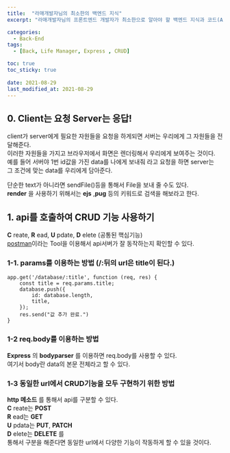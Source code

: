 ```yaml
---
title:  "라매개발자님의 최소한의 백엔드 지식"
excerpt: "라매개발자님의 프론트엔드 개발자가 최소한으로 알아야 할 백엔드 지식과 코드(API) 영상을 정리한 POST"

categories:
  - Back-End
tags:
  - [Back, Life Manager, Express , CRUD]

toc: true
toc_sticky: true
 
date: 2021-08-29
last_modified_at: 2021-08-29
---
```


## 0. Client는 요청 Server는 응답!
client가 server에게 필요한 자원들을 요청을 하게되면 서버는 우리에게 그 자원들을 전달해준다.  
이러한 자원들을 가지고 브라우저에서 화면은 렌더링해서 우리에게 보여주는 것이다.  
예를 들어 서버야 1번 id값을 가진 data를 나에게 보내줘 라고 요청을 하면 server는  
 그 조건에 맞는 data를 우리에게 담아준다.

단순한 text가 아니라면 sendFile()등을 통해서 File을 보내 줄 수도 있다.  
__render__ 을 사용하기 위해서는 __ejs__ ,__pug__ 등의 키워드로 검색을 해보라고 한다.

## 1. api를 호출하여 CRUD 기능 사용하기 

__C__ reate, __R__ ead, __U__ pdate, __D__ elete (공통된 핵심기능)  
[postman](https://www.postman.com/)이라는 Tool을 이용해서 api서버가 잘 동작하는지 확인할 수 있다.

### 1-1. __params를 이용하는 방법__ (/:뒤의 url은 title이 된다.)

    app.get('/database/:title', function (req, res) {
        const title = req.params.title;
        database.push({
            id: database.length,
            title,
        });
        res.send("값 추가 완료.")
    }  
### 1-2 __req.body를 이용하는 방법__  
__Express__ 의 __bodyparser__ 를 이용하면 req.body를 사용할 수 있다.  
여기서 body란 data의 본문 전체라고 할 수 있다.

### 1-3 동일한 url에서 CRUD기능을 모두 구현하기 위한 방법
__http 메소드__ 를 통해서 api를 구분할 수 있다.  
__C__ reate는 __POST__  
__R__ ead는 __GET__  
__U__ pdata는 __PUT__, __PATCH__  
__D__ elete는 __DELETE__ 를  
 통해서 구분을 해준다면 동일한 url에서 다양한 기능이 작동하게 할 수 있을 것이다.